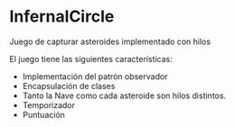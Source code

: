 # InfernalCircle
Juego de capturar asteroides implementado con hilos

El juego tiene las siguientes características:
* Implementación del patrón observador
* Encapsulación de clases
* Tanto la Nave como cada asteroide son hilos distintos.
* Temporizador
* Puntuación
